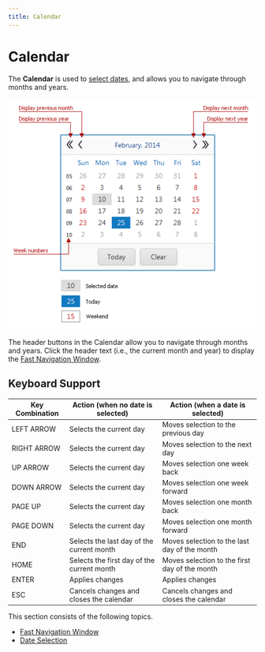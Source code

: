 ```yaml
---
title: Calendar
---
```

# Calendar
The **Calendar** is used to [select dates](calendar/date-selection.md), and allows you to navigate through months and years.

![EUD_Calendar](../../images/img22702.png)

The header buttons in the Calendar allow you to navigate through months and years. Click the header text (i.e., the current month and year) to display the [Fast Navigation Window](calendar/fast-navigation-window.md).

## Keyboard Support
| Key Combination | Action (when no date is selected) | Action (when a date is selected) |
|---|---|---|
| LEFT ARROW | Selects the current day | Moves selection to the previous day |
| RIGHT ARROW | Selects the current day | Moves selection to the next day |
| UP ARROW | Selects the current day | Moves selection one week back |
| DOWN ARROW | Selects the current day | Moves selection one week forward |
| PAGE UP | Selects the current day | Moves selection one month back |
| PAGE DOWN | Selects the current day | Moves selection one month forward |
| END | Selects the last day of the current month | Moves selection to the last day of the month |
| HOME | Selects the first day of the current month | Moves selection to the first day of the month |
| ENTER | Applies changes | Applies changes |
| ESC | Cancels changes and closes the calendar | Cancels changes and closes the calendar |

This section consists of the following topics.
* [Fast Navigation Window](calendar/fast-navigation-window.md)
* [Date Selection](calendar/date-selection.md)